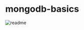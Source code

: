 # mongodb-basics

![readme](https://user-images.githubusercontent.com/61994978/78193175-cb59ae00-7471-11ea-8485-10516554e917.JPG)
